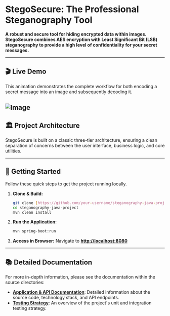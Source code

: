# StegoSecure: The Professional Steganography Tool

**A robust and secure tool for hiding encrypted data within images. StegoSecure combines AES encryption with Least Significant Bit (LSB) steganography to provide a high level of confidentiality for your secret messages.**

---

## 🎬 Live Demo

This animation demonstrates the complete workflow for both encoding a secret message into an image and subsequently decoding it.

![Image](https://github.com/user-attachments/assets/3356a8eb-4f9e-4fc3-95ab-bb0099796beb)
---

## 🏛️ Project Architecture

StegoSecure is built on a classic three-tier architecture, ensuring a clean separation of concerns between the user interface, business logic, and core utilities.





---

## 🚀 Getting Started

Follow these quick steps to get the project running locally.

1.  **Clone & Build:**
    ```sh
    git clone [https://github.com/your-username/steganography-java-project.git](https://github.com/your-username/steganography-java-project.git)
    cd steganography-java-project
    mvn clean install
    ```

2.  **Run the Application:**
    ```sh
    mvn spring-boot:run
    ```

3.  **Access in Browser:**
    Navigate to **[http://localhost:8080](http://localhost:8080)**

---

## 📚 Detailed Documentation

For more in-depth information, please see the documentation within the source directories:

* **[Application & API Documentation](./src/main/README.md)**: Detailed information about the source code, technology stack, and API endpoints.
* **[Testing Strategy](./src/test/README.md)**: An overview of the project's unit and integration testing strategy.
